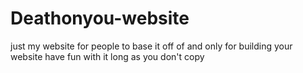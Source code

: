 # Deathonyou-website
just my website for people to base it off of and only for building your website have fun with it long as you don't copy
